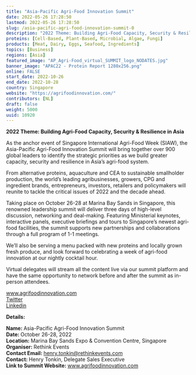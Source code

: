 ```yaml
---
title: "Asia-Pacific Agri-Food Innovation Summit"
date: 2022-05-26 17:28:50
lastmod: 2022-05-26 17:28:50
slug: /asia-pacific-agri-food-innovation-summit-0
description: "2022 Theme: Building Agri-Food Capacity, Security & Resilience in AsiaAs the anchor event of Singapore International Agri-Food Week (SIAW), the Asia-Pacific Agri-Food Innovation Summit will bring together over 900 global leaders to identify the strategic priorities as we build greater capacity, security and resilience in Asia’s agri-food system."
proteins: [Cell-Based, Plant-Based, Microbial, Algae, Fungi]
products: [Meat, Dairy, Eggs, Seafood, Ingredients]
topics: [Business]
regions: [Asia]
featured_image: "AP_Agri-Food_virtual_SUMMIT_logo_NODATES.jpg"
banner_image: "APAC22 - Protein Report 1280x256.png"
online: FALSE
start_date: 2022-10-26
end_date: 2022-10-28
country: Singapore
website: "https://agrifoodinnovation.com/"
contributors: [NL]
draft: false
weight: 5000
uuid: 10920
---
```

<p><strong>2022 Theme: Building Agri-Food Capacity, Security & Resilience in Asia</strong></p>
<p>As the anchor event of Singapore International Agri-Food Week (SIAW), the Asia-Pacific Agri-Food Innovation Summit will bring together over 900 global leaders to identify the strategic priorities as we build greater capacity, security and resilience in Asia’s agri-food system.</p>
<p>From alternative proteins, aquaculture and CEA to sustainable smallholder production, the world’s leading agribusinesses, growers, CPG and ingredient brands, entrepreneurs, investors, retailers and policymakers will reunite to tackle the critical issues of 2022 and the decade ahead.</p>
<p>Taking place on October 26-28 at Marina Bay Sands in Singapore, this renowned leadership summit will deliver three days of high-level discussion, networking and deal-making. Featuring Ministerial keynotes, interactive panels, executive briefings and tours to Singapore’s newest agri-food facilities, the summit supports new partnerships and collaborations through a full program of 1-1 meetings.</p>
<p>We’ll also be serving a menu packed with new proteins and locally grown fresh produce, and look forward to celebrating a week of agri-food innovation at our nightly cocktail hour.</p>
<p>Virtual delegates will stream all the content live via our summit platform and have the same opportunity to network before and after the summit as in-person attendees.</p>
<p><a href="http://www.agrifoodinnovation.com">www.agrifoodinnovation.com</a><br />
<a href="https://twitter.com/APACAgriFood">Twitter</a><br />
<a href="https://www.linkedin.com/showcase/apac-agrifood/">Linkedin</a></p>
<p><strong>Details:</strong></p>
<p><strong>Name: </strong>Asia-Pacific Agri-Food Innovation Summit<br />
<strong>Date: </strong>October 26-28, 2022<br />
<strong>Location:</strong> Marina Bay Sands Expo & Convention Centre, Singapore<br />
<strong>Organiser: </strong>Rethink Events<br />
<strong>Contact Email: </strong><a href="mailto:henry.tonkin@rethinkevents.com">henry.tonkin@rethinkevents.com</a><br />
<strong>Contact: </strong>Henry Tonkin, Delegate Sales Executive<br />
<strong>Link to Summit Website: </strong><a href="http://www.agrifoodinnovation.com">www.agrifoodinnovation.com</a></p>

